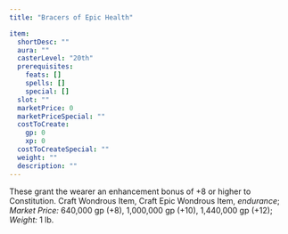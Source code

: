 ```yaml
---
title: "Bracers of Epic Health"

item:
  shortDesc: ""
  aura: ""
  casterLevel: "20th"
  prerequisites:
    feats: []
    spells: []
    special: []
  slot: ""
  marketPrice: 0
  marketPriceSpecial: ""
  costToCreate:
    gp: 0
    xp: 0
  costToCreateSpecial: ""
  weight: ""
  description: ""
---
```

These grant the wearer an enhancement bonus of +8 or higher to Constitution.
Craft Wondrous Item, Craft Epic Wondrous Item, _endurance_; _Market Price:_ 640,000 gp (+8), 1,000,000 gp (+10), 1,440,000 gp (+12); _Weight:_ 1 lb.

